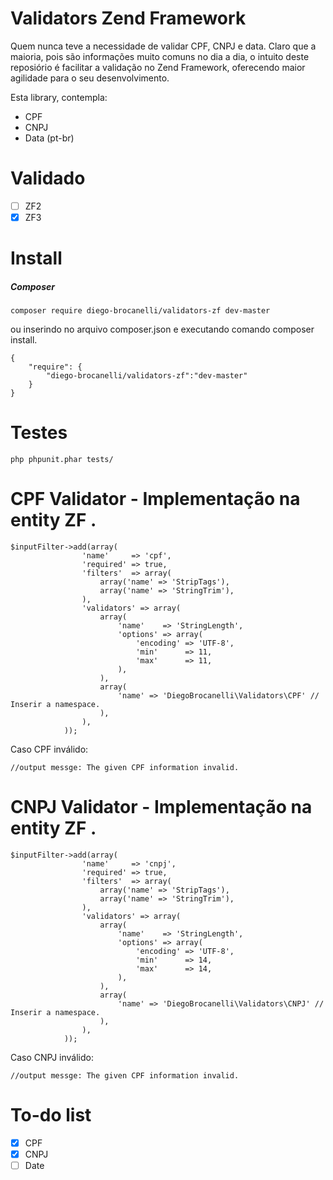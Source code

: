 # Validators Zend Framework
Quem nunca teve a necessidade de validar CPF, CNPJ e data. Claro que a maioria, pois são informações muito comuns no dia a dia, o intuito deste reposiório é facilitar a validação no Zend Framework, oferecendo maior agilidade para o seu desenvolvimento.

Esta library, contempla:
   - CPF
   - CNPJ
   - Data (pt-br)

# Validado 
* [ ] ZF2
* [X] ZF3

# Install

##### Composer

```
composer require diego-brocanelli/validators-zf dev-master
```
ou inserindo no arquivo composer.json e executando comando composer install.
```
{
    "require": {
        "diego-brocanelli/validators-zf":"dev-master"
    }
}
```

# Testes
```
php phpunit.phar tests/
```

# CPF Validator - Implementação na entity ZF .
```
$inputFilter->add(array(
                'name'     => 'cpf',
                'required' => true,
                'filters'  => array(
                    array('name' => 'StripTags'),
                    array('name' => 'StringTrim'),
                ),
                'validators' => array(
                    array(
                        'name'    => 'StringLength',
                        'options' => array(
                            'encoding' => 'UTF-8',
                            'min'      => 11,
                            'max'      => 11,
                        ),
                    ),
                    array(
                        'name' => 'DiegoBrocanelli\Validators\CPF' // Inserir a namespace.
                    ),
                ),
            ));
```
Caso CPF inválido:
```
//output messge: The given CPF information invalid.
```

# CNPJ Validator - Implementação na entity ZF .
```
$inputFilter->add(array(
                'name'     => 'cnpj',
                'required' => true,
                'filters'  => array(
                    array('name' => 'StripTags'),
                    array('name' => 'StringTrim'),
                ),
                'validators' => array(
                    array(
                        'name'    => 'StringLength',
                        'options' => array(
                            'encoding' => 'UTF-8',
                            'min'      => 14,
                            'max'      => 14,
                        ),
                    ),
                    array(
                        'name' => 'DiegoBrocanelli\Validators\CNPJ' // Inserir a namespace.
                    ),
                ),
            ));
```
Caso CNPJ inválido:
```
//output messge: The given CPF information invalid.
```
# To-do list  

* [X] CPF
* [X] CNPJ
* [ ] Date